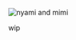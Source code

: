 ![nyami and mimi](https://github.com/velocicoaster/velocicoaster/assets/163074010/82907c45-c15a-4e2b-b69d-a9302fcfcc11)

wip
